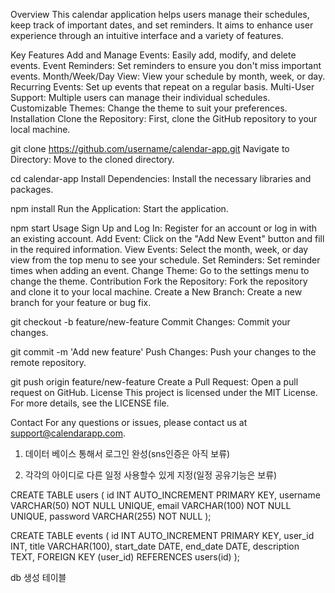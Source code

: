 Overview
This calendar application helps users manage their schedules, keep track of important dates, and set reminders. It aims to enhance user experience through an intuitive interface and a variety of features.

Key Features
Add and Manage Events: Easily add, modify, and delete events.
Event Reminders: Set reminders to ensure you don't miss important events.
Month/Week/Day View: View your schedule by month, week, or day.
Recurring Events: Set up events that repeat on a regular basis.
Multi-User Support: Multiple users can manage their individual schedules.
Customizable Themes: Change the theme to suit your preferences.
Installation
Clone the Repository: First, clone the GitHub repository to your local machine.

git clone https://github.com/username/calendar-app.git
Navigate to Directory: Move to the cloned directory.

cd calendar-app
Install Dependencies: Install the necessary libraries and packages.

npm install
Run the Application: Start the application.

npm start
Usage
Sign Up and Log In: Register for an account or log in with an existing account.
Add Event: Click on the "Add New Event" button and fill in the required information.
View Events: Select the month, week, or day view from the top menu to see your schedule.
Set Reminders: Set reminder times when adding an event.
Change Theme: Go to the settings menu to change the theme.
Contribution
Fork the Repository: Fork the repository and clone it to your local machine.
Create a New Branch: Create a new branch for your feature or bug fix.

git checkout -b feature/new-feature
Commit Changes: Commit your changes.

git commit -m 'Add new feature'
Push Changes: Push your changes to the remote repository.

git push origin feature/new-feature
Create a Pull Request: Open a pull request on GitHub.
License
This project is licensed under the MIT License. For more details, see the LICENSE file.

Contact
For any questions or issues, please contact us at support@calendarapp.com.

1. 데이터 베이스 통해서 로그인 완성(sns인증은 아직 보류)

2. 각각의 아이디로 다른 일정 사용할수 있게 지정(일정 공유기능은 보류)


CREATE TABLE users (
    id INT AUTO_INCREMENT PRIMARY KEY,
    username VARCHAR(50) NOT NULL UNIQUE,
    email VARCHAR(100) NOT NULL UNIQUE,
    password VARCHAR(255) NOT NULL
);

CREATE TABLE events (
    id INT AUTO_INCREMENT PRIMARY KEY,
    user_id INT,
    title VARCHAR(100),
    start_date DATE,
    end_date DATE,
    description TEXT,
    FOREIGN KEY (user_id) REFERENCES users(id)
);

db 생성 테이블
